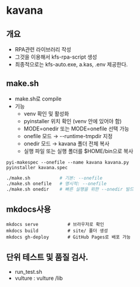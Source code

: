 # kavana

## 개요

- RPA관련 라이브러리 작성
- 그것을 이용해서 kfs-rpa-script 생성
- 최종적으로는 kfs-auto.exe, a.kas, .env  제공한다.

## make.sh

- make.sh로 compile
- 기능
  - venv 확인 및 활성화
  - pyinstaller 위치 확인 (venv 안에 있어야 함)
  - MODE=onedir 또는 MODE=onefile 선택 가능
  - onefile 모드 → --runtime-tmpdir 지정
  - onedir 모드 → kavana 폴더 전체 복사
  - 실행 파일 또는 실행 폴더를 $HOME/bin으로 복사

```shell
pyi-makespec --onefile --name kavana kavana.py
pyinstaller kavana.spec
```

```bash
./make.sh           # 기본: --onefile
./make.sh onefile   # 명시적: --onefile
./make.sh onedir    # 빠른 실행을 위한 --onedir 빌드
```

## mkdocs사용

```shell
mkdocs serve           # 브라우저로 확인
mkdocs build           # site/ 폴더 생성
mkdocs gh-deploy       # GitHub Pages로 배포 가능
```


## 단위 테스트 및 품질 검사.

- run_test.sh
- vulture  : vulture /lib